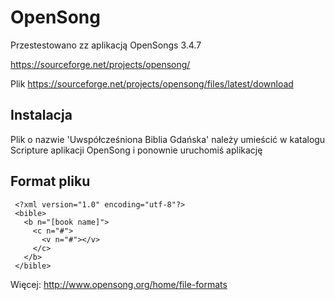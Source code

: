 # OpenSong
 
Przestestowano zz aplikacją OpenSongs 3.4.7

https://sourceforge.net/projects/opensong/

Plik 
https://sourceforge.net/projects/opensong/files/latest/download   

## Instalacja

Plik o nazwie 'Uwspółcześniona Biblia Gdańska' należy umieścić w katalogu Scripture aplikacji OpenSong i ponownie uruchomiś aplikację

## Format pliku 

     <?xml version="1.0" encoding="utf-8"?>
     <bible>
       <b n="[book name]">
         <c n="#">
           <v n="#"></v>
         </c>
       </b>
     </bible>

Więcej: http://www.opensong.org/home/file-formats


